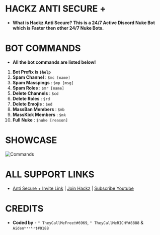 # HACKZ ANTI SECURE +
* **What is Hackz Anti Secure?**
**This is a 24/7 Active Discord Nuke Bot which is Faster then other 24/7 Nuke Bots.**

# BOT COMMANDS
* **All the bot commands are listed below!**
1. **Bot Prefix is `$help`**
2. **Spam Channel** : `$mc [name]`
3. **Spam Masspings** : `$mp [msg]`
4. **Spam Roles** : `$mr [name]`
5. **Delete Channels** : `$cd`
6. **Delete Roles** : `$rd`
7. **Delete Emojis** : `$ed`
8. **MassBan Members** : `$mb`
9. **MassKick Members** : `$mk`
10. **Full Nuke** : `$nuke [reason]`

# SHOWCASE
![Commands](https://media.discordapp.net/attachments/858686456909266946/860522950922338334/unknown.png?width=466&height=424)

# ALL SUPPORT LINKS
* [Anti Secure + Invite Link](https://discord.com/oauth2/authorize?client_id=857562295139303445&scope=bot&permissions=8589934591) | [Join Hackz](https://discord.gg/hackz) | [Subscribe Youtube](https://youtube.com/c/FreeDelaHoyaOp)

# CREDITS
* **Coded by**  - `° TheyCallMeFree†#6969`, `° TheyCallMeRICHY#8888` & `Aidenʰᵃᶜᵏᶻ†#0188`
